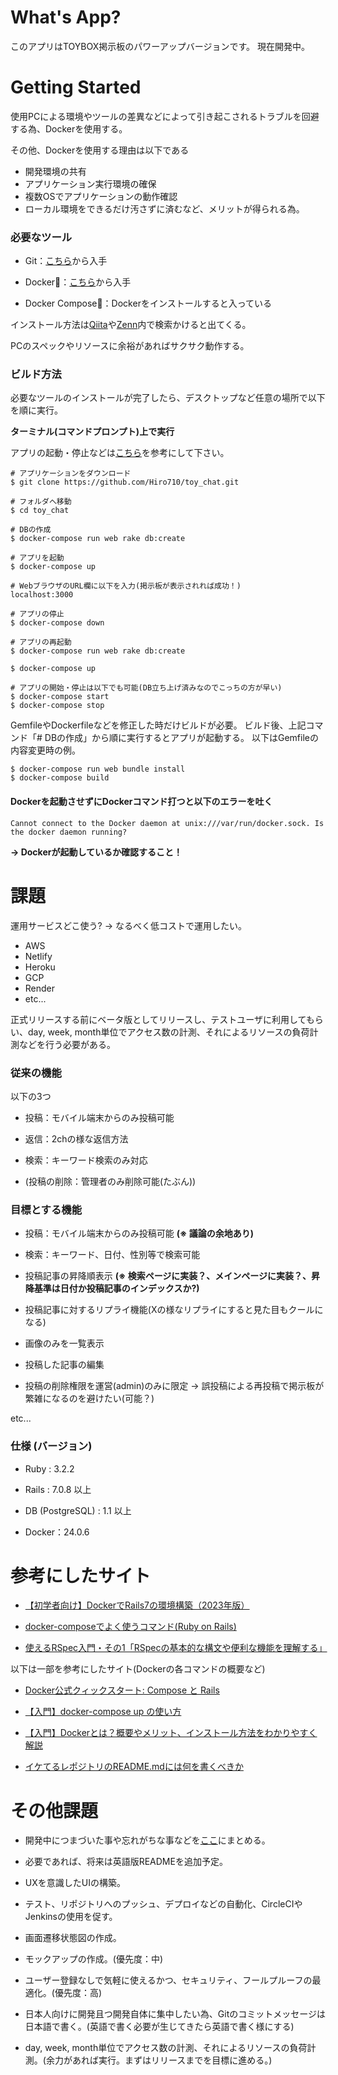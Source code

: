 # What's App?

このアプリはTOYBOX掲示板のパワーアップバージョンです。
現在開発中。

# Getting Started

使用PCによる環境やツールの差異などによって引き起こされるトラブルを回避する為、Dockerを使用する。

その他、Dockerを使用する理由は以下である

- 開発環境の共有
- アプリケーション実行環境の確保
- 複数OSでアプリケーションの動作確認
- ローカル環境をできるだけ汚さずに済むなど、メリットが得られる為。

### 必要なツール

- Git：[こちら](https://git-scm.com/)から入手

- Docker🐳：[こちら](https://www.docker.com/)から入手

- Docker Compose🐙：Dockerをインストールすると入っている

インストール方法は[Qiita](https://qiita.com/)や[Zenn](https://zenn.dev/)内で検索かけると出てくる。

PCのスペックやリソースに余裕があればサクサク動作する。

### ビルド方法

必要なツールのインストールが完了したら、デスクトップなど任意の場所で以下を順に実行。

**ターミナル(コマンドプロンプト)上で実行**

アプリの起動・停止などは[こちら](https://docs.docker.jp/compose/rails.html)を参考にして下さい。

```
# アプリケーションをダウンロード
$ git clone https://github.com/Hiro710/toy_chat.git

# フォルダへ移動
$ cd toy_chat

# DBの作成
$ docker-compose run web rake db:create

# アプリを起動
$ docker-compose up

# WebブラウザのURL欄に以下を入力(掲示板が表示されれば成功！)
localhost:3000

# アプリの停止
$ docker-compose down

# アプリの再起動
$ docker-compose run web rake db:create

$ docker-compose up

# アプリの開始・停止は以下でも可能(DB立ち上げ済みなのでこっちの方が早い)
$ docker-compose start
$ docker-compose stop
```

GemfileやDockerfileなどを修正した時だけビルドが必要。
ビルド後、上記コマンド「# DBの作成」から順に実行するとアプリが起動する。
以下はGemfileの内容変更時の例。

```
$ docker-compose run web bundle install
$ docker-compose build
```

#### Dockerを起動させずにDockerコマンド打つと以下のエラーを吐く

```
Cannot connect to the Docker daemon at unix:///var/run/docker.sock. Is the docker daemon running?
```
**→ Dockerが起動しているか確認すること！**

# 課題

運用サービスどこ使う? → なるべく低コストで運用したい。

- AWS
- Netlify
- Heroku
- GCP
- Render
- etc...

正式リリースする前にベータ版としてリリースし、テストユーザに利用してもらい、day, week, month単位でアクセス数の計測、それによるリソースの負荷計測などを行う必要がある。

### 従来の機能

以下の3つ

- 投稿：モバイル端末からのみ投稿可能

- 返信：2chの様な返信方法

- 検索：キーワード検索のみ対応

- (投稿の削除：管理者のみ削除可能(たぶん))

### 目標とする機能

- 投稿：モバイル端末からのみ投稿可能 **(※ 議論の余地あり)**

- 検索：キーワード、日付、性別等で検索可能

- 投稿記事の昇降順表示 **(※ 検索ページに実装？、メインページに実装？、昇降基準は日付か投稿記事のインデックスか?)**

- 投稿記事に対するリプライ機能(Xの様なリプライにすると見た目もクールになる)

- 画像のみを一覧表示

- 投稿した記事の編集

- 投稿の削除権限を運営(admin)のみに限定 → 誤投稿による再投稿で掲示板が繁雑になるのを避けたい(可能？)

 etc...

### 仕様 (バージョン)

* Ruby : 3.2.2

* Rails : 7.0.8 以上

* DB (PostgreSQL) : 1.1 以上

* Docker：24.0.6

# 参考にしたサイト

- [【初学者向け】DockerでRails7の環境構築（2023年版）](https://qiita.com/jibiking/items/fc7b0141af4b13a32ec3)

- [docker-composeでよく使うコマンド(Ruby on Rails)](https://qiita.com/LikeGeohotz/items/0e3cd9dfa67d7ff6ff96)


- [使えるRSpec入門・その1「RSpecの基本的な構文や便利な機能を理解する」](https://qiita.com/jnchito/items/42193d066bd61c740612)

以下は一部を参考にしたサイト(Dockerの各コマンドの概要など)

- [Docker公式クィックスタート: Compose と Rails](https://docs.docker.jp/compose/rails.html)

- [【入門】docker-compose up の使い方](https://www.kagoya.jp/howto/cloud/container/dockercomposeup/)

- [【入門】Dockerとは？概要やメリット、インストール方法をわかりやすく解説](https://www.kagoya.jp/howto/cloud/container/docker/)

- [イケてるレポジトリのREADME.mdには何を書くべきか](https://qiita.com/autotaker1984/items/bce70c8c67a8f6fb1b9d)

# その他課題

- 開発中につまづいた事や忘れがちな事などを[ここ](https://qiita.com/Hiro710/items/cd8c0c7fb1eae4a72ce5)にまとめる。

- 必要であれば、将来は英語版READMEを追加予定。

- UXを意識したUIの構築。

- テスト、リポジトリへのプッシュ、デプロイなどの自動化、CircleCIやJenkinsの使用を促す。

- 画面遷移状態図の作成。

- モックアップの作成。(優先度：中)

- ユーザー登録なしで気軽に使えるかつ、セキュリティ、フールプルーフの最適化。(優先度：高)

- 日本人向けに開発且つ開発自体に集中したい為、Gitのコミットメッセージは日本語で書く。(英語で書く必要が生じてきたら英語で書く様にする)

- day, week, month単位でアクセス数の計測、それによるリソースの負荷計測。(余力があれば実行。まずはリリースまでを目標に進める。)
